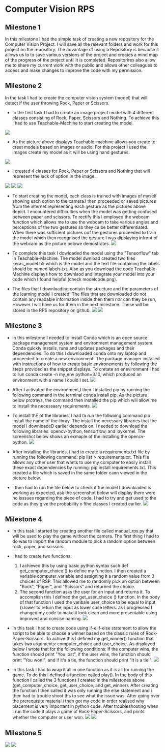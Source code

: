 # Computer Vision RPS

Milestone 1
---
In this milestone I had the simple task of creating a new repository for the Computer Vision Project. I will save all the relevant folders and work for this project on the repository. The advantage of using a Repository is because it allows us to to save various versions of the project and creates a mind map of the progress of the project until it is completed. Repositorires also allow me to share my current work with the public and allows other colleagues to access and make changes to improve the code with my permission.

Milestone 2
---
In the task I had to create the computer vision system (model) that will detect if the user throwing Rock, Paper or Scissors.
   
   - In the first task I had to create an image project model with 4 different classes consisting of Rock, Paper, Scissors and Nothing. To achieve this I had to use Teachable-Machine  to start creating the model.

![](Teachablehomepage.png)
   - As the picture above displays Teachable-machine allows you create to creat models based on images or audio. For this project I used the images create my model as it will be using hand gestures. 

![](Classes.png)
   - I created 4 classes for Rock, Paper or Scissors and Nothing that will represent the lack of option in the image.

![](rock.png)
![](paper.png)
![](scissors.png)
   - To start creating the model, each class is trained with images of myself showing each option to the camera.I then proceeded or saved pictures from the internet representing each gesture as the pictures above depict. I encountered difficulties when the model was  getting confused between paper and scissors. To rectify this I employed the webcam function which allows me to use the webcam to take various angles and perceptions of the two gestures so they ca be better differentiated. When there was sufficient pictures oof the gestures proceeded to train the model which then recognised the gesture I was dipslaying infront of the webcam as the picture belowe demostrates.
![](modelexample.png)

   - To complete this task I dowloaded the model using the "Tensorflow" tab in Teachable-Machine. The model dwnload created two files keras_model.h5 which is the model and the text file containing the labels should be named labels.txt. Also as you download the code Teachable-Machine displays how to downlaod and integrate your model into your code which I found helpful (check modelcode.png). 
   - The files that I downloading contain the structure and the parameters of the learning model I created. The files that are downloaded do not contain any readable information inside then them nor can they be run, However I will have us for them in the next milestone. These will be stored in the RPS repository on github.
![](download.png)
![](modelcode.png)

Milestone 3
---
- in this milestone I needed to install Conda which is an open source package management system and environment management system. Conda quickly installs, runs and updates packages and their dependencies. To do this I downloaded conda onto my laptop and proceeded to create a new environment. The package manager installed with instructions of how to create basic environements by following the steps provided as the snippet displays. To cretate an enevironment I had to run conda create -n my_env python=3.10, which produced an environment with a name I could I set.
![](env_activation.png)

- After I activated the environment,I then I installed pip by running the following command in the terminal conda install pip. As the picture below protrays, the command then installed the pip which will allow me to install the necessaary requirements.
![](pip_install.png)

- To install thE of the libraries, I had to run the follwoing command  pip install <library> the name of the libray. The install the necessary libraries that the model I downloadeD earlier depends on. i needed to download the following libraries: opencv-python, tensorflow, and ipykernel. The screenshot below shows an exmaple of the installing the opencv-python.
![](opencv_python.png)

- After installing the libraries, I had to create a requirements.txt file by running the following command: pip list > requirements.txt. This file allows any other user that wants to use my computer to easily install these exact dependencies by running: pip install requirements.txt. This created a file which is saved in the same folder cann viewed in the picture below.
- I then had to run the file below to check if the model I downloaded is working as expected, ask the screenshot below will display there were no isssues regarding the piece of code. I had to try and get used to the code as they give the probability o fthe classes I created earlier.
![](tensorflow.png)

Milestone 4 
---
- In this task I started by creating another file called manual_rps.py that will be used to play the game without the camera. The first thing I had to do was to import the random module to pick a random option between rock, paper, and scissors.
- I had to create two functions: 
   1.  I achieved this by using basic python syntax such def get_computer_choice () to define my function. I then created a variable computer_variable and assigning it a random value from 3 choices of RSP. This allowed me to randomly pick an option between "Rock", "Paper", and "Scissors" and returned the choice.
   2. The second function asks the user for an input and returns it. To accomplish this I defined the get_user_choice () function. In the body of that function I used the varibale user_choice to be equal to input ().lower to return the input as lower case letters. as I progressed I changed my code to make it look clean and more presentable using improved and consise naming.
![](choices.png)

- In this task I had to create code using if-elif-else statement to allow the script to be able to choose a winner based on the classic rules of Rock-Paper-Scissors. To achive this I defined my get_winner() function that takes two arguments: computer_choice and user_choice. As displayed below I wrote that for the following conditions:
   If the computer wins, the function should print "You lost", 
   if the user wins, the function should print "You won!", and 
   if it's a tie, the function should print "It is a tie!".
![](get_winner.png)


- In this task I had to wrap it all in one function as it is all for running the game. To do this I defined a function called play(). In the body of this function I called the 3 functions I created in the milestones above (get_computer_choice, get_user_choice, and get_winner). After creating the function I then called it was only running the else statement and i then had to trouble shoot ths to see what the issue was. After going over the prerequisite material i then got my code in order realised why placement is very important in python code. After troubleshooting when I run the code,it plays a game of Rock-Paper-Scissors, and prints whether the computer or user won.
![](trouble_shooting.png)
![](complete_code.png)


Milestone 5
---
![](.png)
![](.png)
